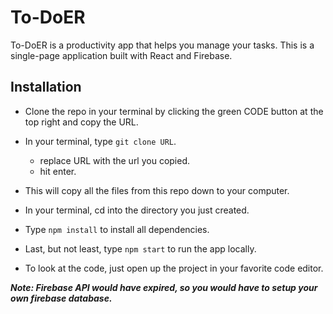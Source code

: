 # To-DoER

To-DoER is a productivity app that helps you manage your tasks. This is a single-page application built with React and Firebase.

## Installation

- Clone the repo in your terminal by clicking the green CODE button at the top right and copy the URL.
- In your terminal, type `git clone URL`.
  - replace URL with the url you copied.
  - hit enter.
- This will copy all the files from this repo down to your computer.
- In your terminal, cd into the directory you just created.
- Type `npm install` to install all dependencies.
- Last, but not least, type `npm start` to run the app locally.

- To look at the code, just open up the project in your favorite code editor.

**_Note: Firebase API would have expired, so you would have to setup your own firebase database._**

<!-- ## Desktop Demo

![To-DoER Desktop Demo](/src/assets/project-demos/)

## Responsive Demo

![To-DoER Responsive Demo](/src/assets/project-demos/) -->
